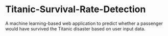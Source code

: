 # Titanic-Survival-Rate-Detection
A machine learning-based web application to predict whether a passenger would have survived the Titanic disaster based on user input data.
